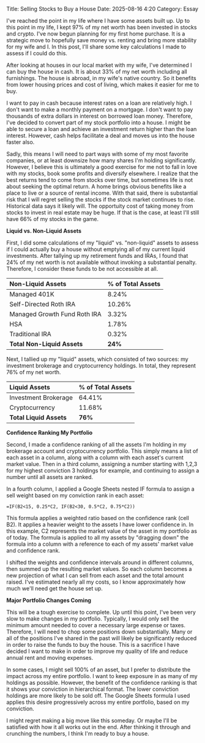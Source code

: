 Title: Selling Stocks to Buy a House 
Date: 2025-08-16 4:20 
Category: Essay


I've reached the point in my life where I have some assets built up. Up to this point in my life,
I kept 97% of my net worth has been invested in stocks and crypto. I've now begun planning for my
first home purchase. It is a strategic move to hopefully save money vs. renting and bring more stability
for my wife and I. In this post, I'll share some key calculations I made to assess if I could do this.

After looking at houses in our local market with my wife, I've determined I can buy the house in cash. It is about 
33% of my net worth including all furnishings. The house is abroad, in my wife's native country. So it benefits from lower 
housing prices and cost of living, which makes it easier for me to buy. 

I want to pay in cash because interest rates on a loan are relatively high. I don't want to make a monthly payment 
on a mortgage. I don't want to pay thousands of extra dollars in interest on borrowed loan money. Therefore, I've 
decided to convert part of my stock portfolio into a house. I might be able to secure a loan and achieve an investment 
return higher than the loan interest. However, cash helps facilitate a deal and moves us into the house faster also.

Sadly, this means I will need to part ways with some of my most favorite companies, or at least downsize 
how many shares I'm holding significantly. However, I believe this is ultimately a good exercise for me
not to fall in love with my stocks, book some profits and diversify elsewhere. I realize that the best returns 
tend to come from stocks over time, but sometimes life is not about seeking the optimal return. A home brings 
obvious benefits like a place to live or a source of rental income. With that said, there is substantial risk
that I will regret selling the stocks if the stock market continues to rise. Historical data says it likely will.
The opportuity cost of taking money from stocks to invest in real estate may be huge. If that is the case, at
least I'll still have 66% of my stocks in the game.

**Liquid vs. Non-Liquid Assets**

First, I did some calculations of my "liquid" vs. "non-liquid" assets to assess if I could actually buy a house without
emptying all of my current liquid investments. After tallying up my retirement funds and IRAs, I found that 24% of my net worth is not 
available without invoking a substantial penalty. Therefore, I consider these funds to be not accessible at all.

| Non-Liquid Assets | % of Total Assets |
|:---|:---|
| Managed 401K | 8.24% |
| Self-Directed Roth IRA | 10.26% |
| Managed Growth Fund Roth IRA | 3.32% |
| HSA | 1.78% |
| Traditional IRA | 0.32% |
| **Total Non-Liquid Assets** | **24%** |

Next, I tallied up my "liquid" assets, which consisted of two sources: my investment brokerage and cryptocurrency holdings. In total, 
they represent 76% of my net worth.

| Liquid Assets | % of Total Assets |
|:---|:---|
| Investment Brokerage | 64.41% |
| Cryptocurrency | 11.68% |
| **Total Liquid Assets** | **76%** |

**Confidence Ranking My Portfolio**

Second, I made a confidence ranking of all the assets I'm holding in my brokerage account and cryptocurrency portfolio.
This simply means a list of each asset in a column, along with a column with each asset's current market value. 
Then in a third column, assigning a number starting with 1,2,3 for my highest conviction 3 holdings for example, 
and continuing to assign a number until all assets are ranked. 

In a fourth column, I applied a Google Sheets nested IF formula to assign a sell weight based on my conviction rank in each asset:

```
=IF(B2<15, 0.25*C2, IF(B2<30, 0.5*C2, 0.75*C2))
```

This formula applies a weighted ratio based on the confidence rank (cell B2). It applies a heavier weight to the assets
I have lower confidence in. In this example, C2 represents the market value of the asset in my portfolio as of today.
The formula is applied to all my assets by "dragging down" the formula into a column with a reference to each of my assets'
market value and confidence rank.

I shifted the weights and confidence intervals around in different columns, then summed up the resulting market values.
So each column becomes a new projection of what I can sell from each asset and the total amount raised.
I've estimated nearly all my costs, so I know approximately how much we'll need get the house set up.

**Major Portfolio Changes Coming**

This will be a tough exercise to complete. Up until this point, I've been very slow to make changes in my portfolio. 
Typically, I would only sell the minimum amount needed to cover a necessary large expense or taxes. Therefore, I will need to chop
some positions down substantially. Many or all of the positions I've shared in the past will likely be significantly reduced in order
to raise the funds to buy the house. This is a sacrifice I have decided I want to make in order to improve my quality of life
and reduce annual rent and moving expenses.

In some cases, I might sell 100% of an asset, but I prefer to distribute the impact across my entire portfolio. I want to keep 
exposure in as many of my holdings as possible. However, the benefit of the confidence ranking is that it shows your conviction in hierarchical format. The lower conviction holdings are more likely to be sold off. The Google Sheets formula I used applies this desire progressively across my entire portfolio, based on my conviction. 

I might regret making a big move like this someday. Or maybe I'll be satisfied with how it all works out in the end.
After thinking it through and crunching the numbers, I think I'm ready to buy a house.











